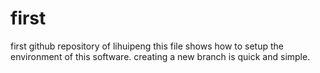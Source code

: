 # first
first github repository of lihuipeng
this file shows how to setup the environment of this software.
creating a new branch is quick and simple.
